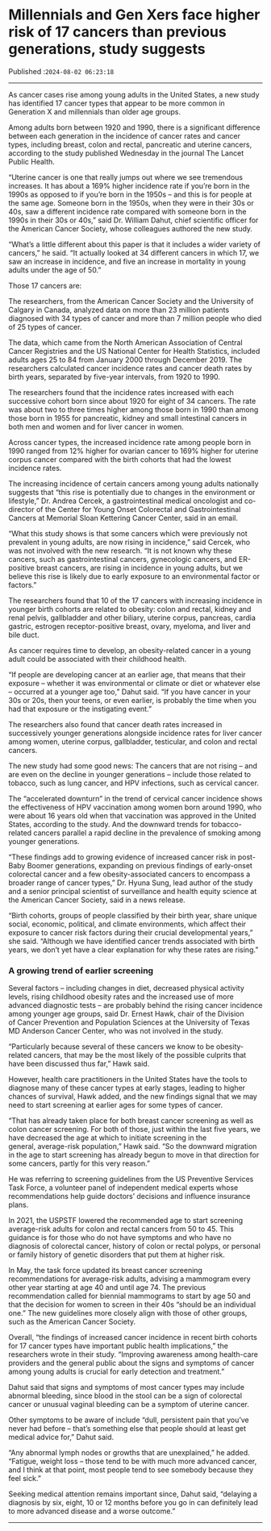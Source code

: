 # Millennials and Gen Xers face higher risk of 17 cancers than previous generations, study suggests

Published :`2024-08-02 06:23:18`

---

As cancer cases rise among young adults in the United States, a new study has identified 17 cancer types that appear to be more common in Generation X and millennials than older age groups.

Among adults born between 1920 and 1990, there is a significant difference between each generation in the incidence of cancer rates and cancer types, including breast, colon and rectal, pancreatic and uterine cancers, according to the study published Wednesday in the journal The Lancet Public Health.

“Uterine cancer is one that really jumps out where we see tremendous increases. It has about a 169% higher incidence rate if you’re born in the 1990s as opposed to if you’re born in the 1950s – and this is for people at the same age. Someone born in the 1950s, when they were in their 30s or 40s, saw a different incidence rate compared with someone born in the 1990s in their 30s or 40s,” said Dr. William Dahut, chief scientific officer for the American Cancer Society, whose colleagues authored the new study.

“What’s a little different about this paper is that it includes a wider variety of cancers,” he said. “It actually looked at 34 different cancers in which 17, we saw an increase in incidence, and five an increase in mortality in young adults under the age of 50.”

Those 17 cancers are:

The researchers, from the American Cancer Society and the University of Calgary in Canada, analyzed data on more than 23 million patients diagnosed with 34 types of cancer and more than 7 million people who died of 25 types of cancer.

The data, which came from the North American Association of Central Cancer Registries and the US National Center for Health Statistics, included adults ages 25 to 84 from January 2000 through December 2019. The researchers calculated cancer incidence rates and cancer death rates by birth years, separated by five-year intervals, from 1920 to 1990.

The researchers found that the incidence rates increased with each successive cohort born since about 1920 for eight of 34 cancers. The rate was about two to three times higher among those born in 1990 than among those born in 1955 for pancreatic, kidney and small intestinal cancers in both men and women and for liver cancer in women.

Across cancer types, the increased incidence rate among people born in 1990 ranged from 12% higher for ovarian cancer to 169% higher for uterine corpus cancer compared with the birth cohorts that had the lowest incidence rates.

The increasing incidence of certain cancers among young adults nationally suggests that “this rise is potentially due to changes in the environment or lifestyle,” Dr. Andrea Cercek, a gastrointestinal medical oncologist and co-director of the Center for Young Onset Colorectal and Gastrointestinal Cancers at Memorial Sloan Kettering Cancer Center, said in an email.

“What this study shows is that some cancers which were previously not prevalent in young adults, are now rising in incidence,” said Cercek, who was not involved with the new research. “It is not known why these cancers, such as gastrointestinal cancers, gynecologic cancers, and ER-positive breast cancers, are rising in incidence in young adults, but we believe this rise is likely due to early exposure to an environmental factor or factors.”

The researchers found that 10 of the 17 cancers with increasing incidence in younger birth cohorts are related to obesity: colon and rectal, kidney and renal pelvis, gallbladder and other biliary, uterine corpus, pancreas, cardia gastric, estrogen receptor-positive breast, ovary, myeloma, and liver and bile duct.

As cancer requires time to develop, an obesity-related cancer in a young adult could be associated with their childhood health.

“If people are developing cancer at an earlier age, that means that their exposure – whether it was environmental or climate or diet or whatever else – occurred at a younger age too,” Dahut said. “If you have cancer in your 30s or 20s, then your teens, or even earlier, is probably the time when you had that exposure or the instigating event.”

The researchers also found that cancer death rates increased in successively younger generations alongside incidence rates for liver cancer among women, uterine corpus, gallbladder, testicular, and colon and rectal cancers.

The new study had some good news: The cancers that are not rising – and are even on the decline in younger generations – include those related to tobacco, such as lung cancer, and HPV infections, such as cervical cancer.

The “accelerated downturn” in the trend of cervical cancer incidence shows the effectiveness of HPV vaccination among women born around 1990, who were about 16 years old when that vaccination was approved in the United States, according to the study. And the downward trends for tobacco-related cancers parallel a rapid decline in the prevalence of smoking among younger generations.

“These findings add to growing evidence of increased cancer risk in post-Baby Boomer generations, expanding on previous findings of early-onset colorectal cancer and a few obesity-associated cancers to encompass a broader range of cancer types,” Dr. Hyuna Sung, lead author of the study and a senior principal scientist of surveillance and health equity science at the American Cancer Society, said in a news release.

“Birth cohorts, groups of people classified by their birth year, share unique social, economic, political, and climate environments, which affect their exposure to cancer risk factors during their crucial developmental years,” she said. “Although we have identified cancer trends associated with birth years, we don’t yet have a clear explanation for why these rates are rising.”

### A growing trend of earlier screening

Several factors – including changes in diet, decreased physical activity levels, rising childhood obesity rates and the increased use of more advanced diagnostic tests – are probably behind the rising cancer incidence among younger age groups, said Dr. Ernest Hawk, chair of the Division of Cancer Prevention and Population Sciences at the University of Texas MD Anderson Cancer Center, who was not involved in the study.

“Particularly because several of these cancers we know to be obesity-related cancers, that may be the most likely of the possible culprits that have been discussed thus far,” Hawk said.

However, health care practitioners in the United States have the tools to diagnose many of these cancer types at early stages, leading to higher chances of survival, Hawk added, and the new findings signal that we may need to start screening at earlier ages for some types of cancer.

“That has already taken place for both breast cancer screening as well as colon cancer screening. For both of those, just within the last five years, we have decreased the age at which to initiate screening in the general, average-risk population,” Hawk said. “So the downward migration in the age to start screening has already begun to move in that direction for some cancers, partly for this very reason.”

He was referring to screening guidelines from the US Preventive Services Task Force, a volunteer panel of independent medical experts whose recommendations help guide doctors’ decisions and influence insurance plans.

In 2021, the USPSTF lowered the recommended age to start screening average-risk adults for colon and rectal cancers from 50 to 45. This guidance is for those who do not have symptoms and who have no diagnosis of colorectal cancer, history of colon or rectal polyps, or personal or family history of genetic disorders that put them at higher risk.

In May, the task force updated its breast cancer screening recommendations for average-risk adults, advising a mammogram every other year starting at age 40 and until age 74. The previous recommendation called for biennial mammograms to start by age 50 and that the decision for women to screen in their 40s “should be an individual one.” The new guidelines more closely align with those of other groups, such as the American Cancer Society.

Overall, “the findings of increased cancer incidence in recent birth cohorts for 17 cancer types have important public health implications,” the researchers wrote in their study. “Improving awareness among health-care providers and the general public about the signs and symptoms of cancer among young adults is crucial for early detection and treatment.”

Dahut said that signs and symptoms of most cancer types may include abnormal bleeding, since blood in the stool can be a sign of colorectal cancer or unusual vaginal bleeding can be a symptom of uterine cancer.

Other symptoms to be aware of include “dull, persistent pain that you’ve never had before – that’s something else that people should at least get medical advice for,” Dahut said.

“Any abnormal lymph nodes or growths that are unexplained,” he added. “Fatigue, weight loss – those tend to be with much more advanced cancer, and I think at that point, most people tend to see somebody because they feel sick.”

Seeking medical attention remains important since, Dahut said, “delaying a diagnosis by six, eight, 10 or 12 months before you go in can definitely lead to more advanced disease and a worse outcome.”

---

